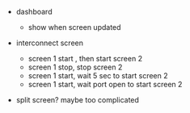 - dashboard
    - show when screen updated

- interconnect screen
    - screen 1 start , then start screen 2
    - screen 1 stop, stop screen 2
    - screen 1 start, wait 5 sec to start screen 2
    - screen 1 start, wait port open to start screen 2

- split screen? maybe too complicated
